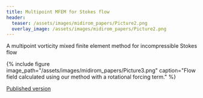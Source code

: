 ```yaml
---
title: Multipoint MFEM for Stokes flow
header: 
  teaser: /assets/images/midirom_papers/Picture2.png
  overlay_image: /assets/images/midirom_papers/Picture2.png
---
```


A multipoint vorticity mixed finite element method for incompressible Stokes flow

{% include figure image_path="/assets/images/midirom_papers/Picture3.png" caption="Flow field calculated using our method with a rotational forcing term." %}

[Published version](https://doi.org/10.1016/j.aml.2022.108498)